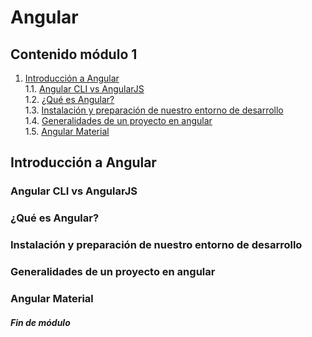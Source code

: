 # Angular

## Contenido módulo 1

1. [Introducción a Angular](#introduccin-a-angular)\
1.1. [Angular CLI vs AngularJS](#angular-cli-vs-angularjs)\
1.2. [¿Qué es Angular?](#qu-es-angular)\
1.3. [Instalación y preparación de nuestro entorno de desarrollo](#instalacin-y-preparacin-de-nuestro-entorno-de-desarrollo)\
1.4. [Generalidades de un proyecto en angular](#generalidades-de-un-proyecto-en-angular)\
1.5. [Angular Material](#angular-material)

## Introducción a Angular
### Angular CLI vs AngularJS
### ¿Qué es Angular?
### Instalación y preparación de nuestro entorno de desarrollo
### Generalidades de un proyecto en angular
### Angular Material

##### Fin de módulo



